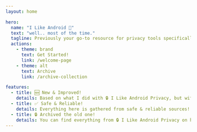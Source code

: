 ```yaml
---
layout: home

hero:
  name: "I Like Android 📱"
  text: "well.. most of the time."
  tagline: Previously your go-to resource for privacy tools specifically designed for Android devices. Now, your go-to resource for everything related to Android devices.
  actions:
    - theme: brand
      text: Get Started!
      link: /welcome-page
    - theme: alt
      text: Archive
      link: /archive-collection

features:
  - title: 🆕 New & Improved!
    details: Based on what I did with 🔒 I Like Android Privacy, but with more goodies and new design!
  - title: ✅ Safe & Reliable!
    details: Everything here is gathered from safe & reliable sources!
  - title: 🔒 Archived the old one!
    details: You can find everything from 🔒 I Like Android Privacy on here too!
---
```


